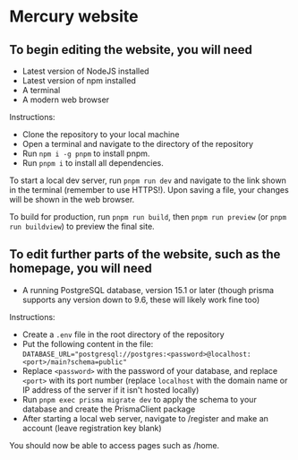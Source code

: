 # Mercury website

## To begin editing the website, you will need

- Latest version of NodeJS installed
- Latest version of npm installed
- A terminal
- A modern web browser

Instructions:

- Clone the repository to your local machine
- Open a terminal and navigate to the directory of the repository
- Run `npm i -g pnpm` to install pnpm.
- Run `pnpm i` to install all dependencies.
  
To start a local dev server, run `pnpm run dev` and navigate to the link shown in the terminal (remember to use HTTPS!). Upon saving a file, your changes will be shown in the web browser.

To build for production, run `pnpm run build`, then `pnpm run preview` (or `pnpm run buildview`) to preview the final site.

## To edit further parts of the website, such as the homepage, you will need

- A running PostgreSQL database, version 15.1 or later (though prisma supports any version down to 9.6, these will likely work fine too)

Instructions:

- Create a `.env` file in the root directory of the repository
- Put the following content in the file: `DATABASE_URL="postgresql://postgres:<password>@localhost:<port>/main?schema=public"`
- Replace `<password>` with the password of your database, and replace `<port>` with its port number (replace `localhost` with the domain name or IP address of the server if it isn't hosted locally)
- Run `pnpm exec prisma migrate dev` to apply the schema to your database and create the PrismaClient package
- After starting a local web server, navigate to /register and make an account (leave registration key blank)

You should now be able to access pages such as /home.
